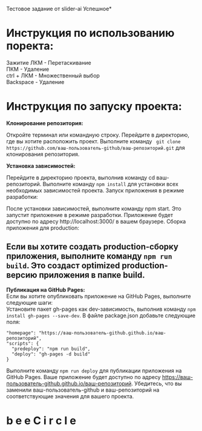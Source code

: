 Тестовое задание от slider-ai         Успешное*
# Инструкция по использованию поректа:
Зажитие ЛКМ - Перетаскивание<br/>
ПКМ - Удаление <br/>
ctrl + ЛКМ - Множественный выбор <br/>
Backspace - Удаление <br/>

# Инструкция по запуску проекта:

__Клонирование репозитория:__

Откройте терминал или командную строку.
Перейдите в директорию, где вы хотите расположить проект.
Выполните команду `` git clone https://github.com/ваш-пользователь-github/ваш-репозиторий.git`` для клонирования репозитория.

__Установка зависимостей:__

Перейдите в директорию проекта, выполнив команду cd ваш-репозиторий.
Выполните команду ``npm install`` для установки всех необходимых зависимостей проекта.
Запуск приложения в режиме разработки:

После установки зависимостей, выполните команду npm start.
Это запустит приложение в режиме разработки.
Приложение будет доступно по адресу http://localhost:3000/ в вашем браузере.
Сборка приложения для production:

Если вы хотите создать production-сборку приложения, выполните команду ``npm run build``.
Это создаст optimized production-версию приложения в папке build.
---
__Публикация на GitHub Pages:__<br/>
Если вы хотите опубликовать приложение на GitHub Pages, выполните следующие шаги:<br/>
Установите пакет gh-pages как dev-зависимость, выполнив команду ``npm install gh-pages --save-dev``.
В файле package.json добавьте следующие поля:
<br/>
```
"homepage": "https://ваш-пользователь-github.github.io/ваш-репозиторий",
"scripts": {
  "predeploy": "npm run build",
  "deploy": "gh-pages -d build"
}
```
Выполните команду `npm run deploy` для публикации приложения на GitHub Pages.
Ваше приложение будет доступно по адресу <https://ваш-пользователь-github.github.io/ваш-репозиторий>.
Убедитесь, что вы заменили ваш-пользователь-github и ваш-репозиторий на соответствующие значения для вашего проекта.<br/>
#   b e e C i r c l e 
 
 

